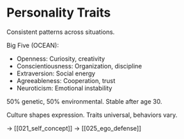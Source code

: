 # Personality Traits

Consistent patterns across situations.

Big Five (OCEAN):
- Openness: Curiosity, creativity
- Conscientiousness: Organization, discipline
- Extraversion: Social energy
- Agreeableness: Cooperation, trust
- Neuroticism: Emotional instability

50% genetic, 50% environmental.
Stable after age 30.

Culture shapes expression.
Traits universal, behaviors vary.

→ [[021_self_concept]]
→ [[025_ego_defense]]